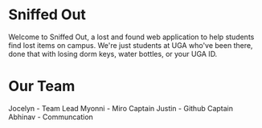 # Sniffed Out

Welcome to Sniffed Out, a lost and found web application to help students find lost items on campus. We're just students at UGA who've been there, done that with losing dorm keys, water bottles, or your UGA ID. 

# Our Team

Jocelyn - Team Lead
Myonni - Miro Captain
Justin - Github Captain
Abhinav - Communcation


